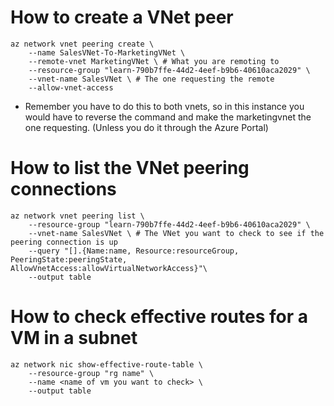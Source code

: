 # How to create a VNet peer
```
az network vnet peering create \
    --name SalesVNet-To-MarketingVNet \
    --remote-vnet MarketingVNet \ # What you are remoting to
    --resource-group "learn-790b7ffe-44d2-4eef-b9b6-40610aca2029" \
    --vnet-name SalesVNet \ # The one requesting the remote
    --allow-vnet-access
```

- Remember you have to do this to both vnets, so in this instance you would have to reverse the command and make the marketingvnet the one requesting. (Unless you do it through the Azure Portal)
# How to list the VNet peering connections
```
az network vnet peering list \
    --resource-group "learn-790b7ffe-44d2-4eef-b9b6-40610aca2029" \
    --vnet-name SalesVNet \ # The VNet you want to check to see if the peering connection is up
    --query "[].{Name:name, Resource:resourceGroup, PeeringState:peeringState, AllowVnetAccess:allowVirtualNetworkAccess}"\
    --output table
```
# How to check effective routes for a VM in a subnet
```
az network nic show-effective-route-table \
    --resource-group "rg name" \
    --name <name of vm you want to check> \
    --output table
```